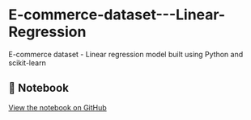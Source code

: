 # E-commerce-dataset---Linear-Regression
E-commerce dataset - Linear regression model built using Python and scikit-learn
## 📘 Notebook

[View the notebook on GitHub](https://github.com/your-username/your-repo/blob/main/Linear_Regression.ipynb)
